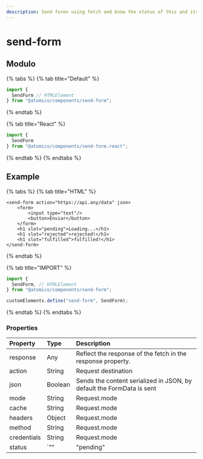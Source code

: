 ```yaml
---
description: Send forms using fetch and know the status of this and its response
---
```


# send-form

## Modulo

{% tabs %}
{% tab title="Default" %}
```javascript
import {
  SendForm // HTMLElement
} from "@atomico/components/send-form";
```
{% endtab %}

{% tab title="React" %}
```javascript
import {
  SendForm 
} from "@atomico/components/send-form.react";
```
{% endtab %}
{% endtabs %}

## Example

{% tabs %}
{% tab title="HTML" %}
```markup
<send-form action="https://api.any/data" json>
    <form>
        <input type="text"/>
        <button>Enviar</button>
    </form>
    <h1 slot="pending">Loading...</h1>
    <h1 slot="rejected">rejected!</h1>
    <h1 slot="fulfilled">fulfilled!</h1>
</send-form>
```
{% endtab %}

{% tab title="IMPORT" %}
```javascript
import {
  SendForm, // HTMLElement
} from "@atomico/components/send-form";

customElements.define("send-form", SendForm);
```
{% endtab %}
{% endtabs %}

### Properties

| Property | Type | Description |
| :--- | :--- | :--- |
| response | Any | Reflect the response of the fetch in the response property. |
| action | String | Request destination |
| json | Boolean | Sends the content serialized in JSON, by default the FormData is sent |
| mode | String | Request.mode |
| cache | String | Request.mode |
| headers | Object | Request.mode |
| method | String | Request.mode |
| credentials | String | Request.mode |
| status | `"" | "pending" | "rejected" | "fulfilled"` | Promise.status |

